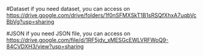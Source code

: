 #Dataset
if you need dataset, you can access on https://drive.google.com/drive/folders/1f0nSFMXSkT1B1sRSQfXhxA7uqbVcBbVg?usp=sharing

#JSON
if you need JSON file, you can access on https://drive.google.com/file/d/1RF5jdv_xMESGcEWLVRFWoQ9-84CVDXH3/view?usp=sharing
